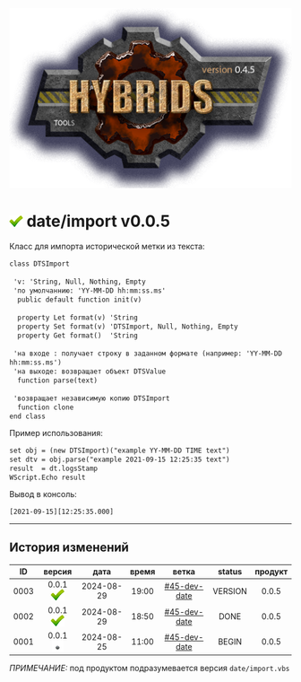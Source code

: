 [![logo](../../logo.png)](../../docs.md "documentation") 

[M]: ../date.md        "родитель"
[P]: ../../icons/progress.png  "в процессе..."
[S]: ../../icons/success.png   "ошибок не обнаружено"
[E]: ../../icons/empty.png     "нет данных"

[Tree]: tree.md

[![S]][M] date/import v0.0.5
============================
Класс для импорта исторической метки из текста:  

```vbs
class DTSImport

 'v: 'String, Null, Nothing, Empty
 'по умолчаннию: 'YY-MM-DD hh:mm:ss.ms'
  public default function init(v) 

  property Let format(v) 'String
  property Set format(v) 'DTSImport, Null, Nothing, Empty
  property Get format()  'String

 'на входе : получает строку в заданном формате (например: 'YY-MM-DD hh:mm:ss.ms')
 'на выходе: возвращает объект DTSValue
  function parse(text)

 'возвращает независимую копию DTSImport
  function clone
end class
```

Пример использования:  

```vbs
set obj = (new DTSImport)("example YY-MM-DD TIME text")
set dtv = obj.parse("example 2021-09-15 12:25:35 text")
result  = dt.logsStamp
WScript.Echo result
```

Вывод в консоль:
```
[2021-09-15][12:25:35.000]
```

--------------------------------------------------------------------------------

История изменений 
-----------------

| **ID** |      версия     |    дата    | время |     ветка      | status  | продукт |  
|:------:|:---------------:|:----------:|:-----:|:--------------:|:-------:|:-------:|  
|  0003  | 0.0.1 [![S]][M] | 2024-08-29 | 19:00 | [#45-dev-date] | VERSION |  0.0.5  |  
|  0002  | 0.0.1 [![S]][M] | 2024-08-29 | 18:50 | [#45-dev-date] |  DONE   |  0.0.5  |  
|  0001  | 0.0.1 [![E]][M] | 2024-08-25 | 11:00 | [#45-dev-date] |  BEGIN  |  0.0.5  |  

*ПРИМЕЧАНИЕ:* под продуктом подразумевается версия `date/import.vbs`  

[#45-dev-date]:  ../../history.md#-v045-dev
